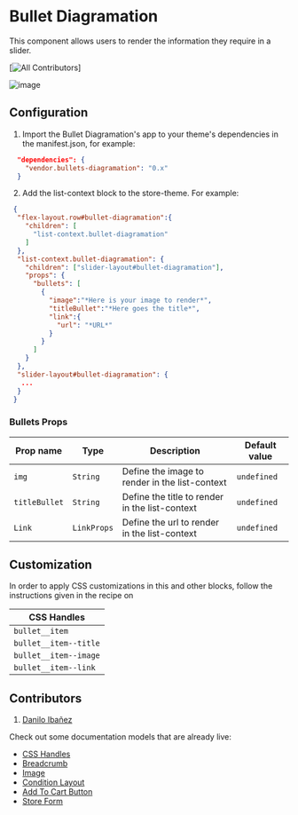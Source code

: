 # Bullet Diagramation

This component allows users to render the information they require in a slider.

[![All Contributors](https://img.shields.io/badge/all_contributors-1-orange.svg?style=flat-square)]

![image](https://user-images.githubusercontent.com/94373834/220118190-f36b57f9-4223-4d84-873f-43ada6f6ee00.png)

## Configuration 

1. Import the Bullet Diagramation's app to your theme's dependencies in the manifest.json, for example:
```json
  "dependencies": {
    "vendor.bullets-diagramation": "0.x"
  }
 ```
 
 2. Add the list-context block to the store-theme. For example:
```json
 {
  "flex-layout.row#bullet-diagramation":{
    "children": [
      "list-context.bullet-diagramation"
    ]
  },
  "list-context.bullet-diagramation": {
    "children": ["slider-layout#bullet-diagramation"],
    "props": {
      "bullets": [
        {
          "image":"*Here is your image to render*",
          "titleBullet":"*Here goes the title*",
          "link":{
            "url": "*URL*"
          }
        }
      ]
    }
  },
  "slider-layout#bullet-diagramation": {
   ...
  }
 }
   ```
   
  
  ### Bullets Props

| Prop name    | Type            | Description    | Default value                                                                                                                               |
| ------------ | --------------- | --------------------------------------------------------------------- | ---------- | 
| `img`        | `String`       | Define the image to render in the list-context       | `undefined`              |
| `titleBullet`        | `String`       | Define the title to render in the list-context       | `undefined`              |
| `Link`        | `LinkProps`       |  Define the url to render in the list-context       | `undefined`              |


## Customization

In order to apply CSS customizations in this and other blocks, follow the instructions given in the recipe on 

| CSS Handles |
| ----------- | 
| `bullet__item` | 
| `bullet__item--title` | 
| `bullet__item--image` | 
| `bullet__item--link` |


## Contributors

1. [Danilo Ibañez](https://www.linkedin.com/in/danilo-ib%C3%A1%C3%B1ez-519a4023a/)


Check out some documentation models that are already live: 
- [CSS Handles](https://vtex.io/docs/recipes/style/using-css-handles-for-store-customization)
- [Breadcrumb](https://github.com/vtex-apps/breadcrumb)
- [Image](https://vtex.io/docs/components/general/vtex.store-components/image)
- [Condition Layout](https://vtex.io/docs/components/all/vtex.condition-layout@1.1.6/)
- [Add To Cart Button](https://vtex.io/docs/components/content-blocks/vtex.add-to-cart-button@0.9.0/)
- [Store Form](https://vtex.io/docs/components/all/vtex.store-form@0.3.4/)

